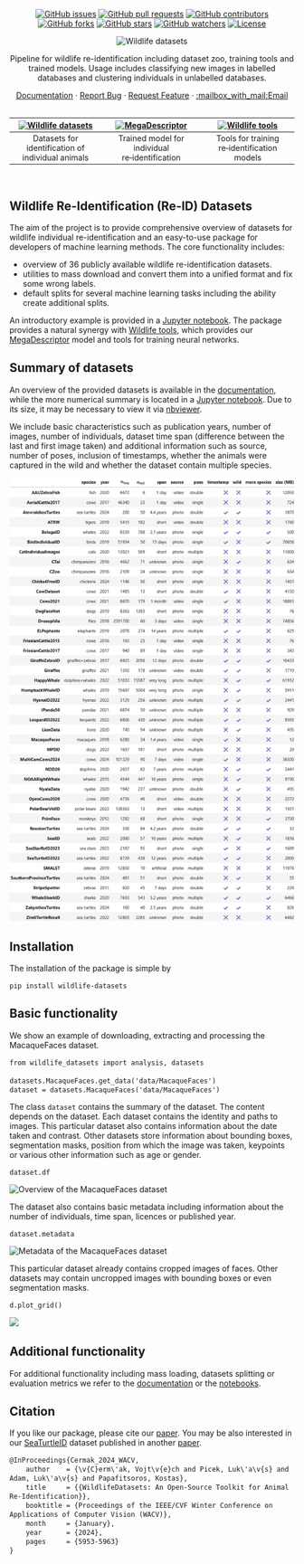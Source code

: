 <p align="center">
  <a href="https://github.com/WildlifeDatasets/wildlife-datasets/issues"><img src="https://img.shields.io/github/issues/WildlifeDatasets/wildlife-datasets" alt="GitHub issues"></a>
  <a href="https://github.com/WildlifeDatasets/wildlife-datasets/pulls"><img src="https://img.shields.io/github/issues-pr/WildlifeDatasets/wildlife-datasets" alt="GitHub pull requests"></a>
  <a href="https://github.com/WildlifeDatasets/wildlife-datasets/graphs/contributors"><img src="https://img.shields.io/github/contributors/WildlifeDatasets/wildlife-datasets" alt="GitHub contributors"></a>
  <a href="https://github.com/WildlifeDatasets/wildlife-datasets/network/members"><img src="https://img.shields.io/github/forks/WildlifeDatasets/wildlife-datasets" alt="GitHub forks"></a>
  <a href="https://github.com/WildlifeDatasets/wildlife-datasets/stargazers"><img src="https://img.shields.io/github/stars/WildlifeDatasets/wildlife-datasets" alt="GitHub stars"></a>
  <a href="https://github.com/WildlifeDatasets/wildlife-datasets/watchers"><img src="https://img.shields.io/github/watchers/WildlifeDatasets/wildlife-datasets" alt="GitHub watchers"></a>
  <a href="https://github.com/WildlifeDatasets/wildlife-datasets/blob/main/LICENSE"><img src="https://img.shields.io/github/license/WildlifeDatasets/wildlife-datasets" alt="License"></a>
</p>

<p align="center">
<img src="https://github.com/WildlifeDatasets/wildlife-datasets/raw/main/docs/resources/datasets-logo.png" alt="Wildlife datasets" width="300">
</p>

<div align="center">
  <p align="center">Pipeline for wildlife re-identification including dataset zoo, training tools and trained models. Usage includes classifying new images in labelled databases and clustering individuals in unlabelled databases.</p>
  <a href="https://wildlifedatasets.github.io/wildlife-datasets/">Documentation</a>
  ·
  <a href="https://github.com/WildlifeDatasets/wildlife-datasets/issues/new?assignees=aerodynamic-sauce-pan&labels=bug&projects=&template=bug_report.md&title=%5BBUG%5D">Report Bug</a>
  ·
  <a href="https://github.com/WildlifeDatasets/wildlife-datasets/issues/new?assignees=aerodynamic-sauce-pan&labels=enhancement&projects=&template=enhancement.md&title=%5BEnhancement%5D">Request Feature</a>
  ·
  <a href="mailto:wilddatasets@gmail.com">:mailbox_with_mail:Email</a>
</div>

</br>

| <a href="https://github.com/WildlifeDatasets/wildlife-datasets"><img src="https://github.com/WildlifeDatasets/wildlife-datasets/raw/main/docs/resources/datasets-logo.png" alt="Wildlife datasets" width="200"></a>  | <a href="https://huggingface.co/BVRA/MegaDescriptor-L-384"><img src="https://github.com/WildlifeDatasets/wildlife-datasets/raw/main/docs/resources/megadescriptor-logo.png" alt="MegaDescriptor" width="200"></a> | <a href="https://github.com/WildlifeDatasets/wildlife-tools"><img src="https://github.com/WildlifeDatasets/wildlife-datasets/raw/main/docs/resources/tools-logo.png" alt="Wildlife tools" width="200"></a> |
|:--------------:|:-----------:|:------------:|
| Datasets for identification of individual animals | Trained model for individual re&#x2011;identification  | Tools for training re&#x2011;identification models |

</br>

## Wildlife Re-Identification (Re-ID) Datasets

The aim of the project is to provide comprehensive overview of datasets for wildlife individual re-identification and an easy-to-use package for developers of machine learning methods. The core functionality includes:

- overview of 36 publicly available wildlife re-identification datasets.
- utilities to mass download and convert them into a unified format and fix some wrong labels.
- default splits for several machine learning tasks including the ability create additional splits.

An introductory example is provided in a [Jupyter notebook](notebooks/introduction.ipynb). The package provides a natural synergy with [Wildlife tools](https://github.com/WildlifeDatasets/wildlife-tools), which provides our [MegaDescriptor](https://huggingface.co/BVRA/MegaDescriptor-L-384) model and tools for training neural networks. 

## Summary of datasets

An overview of the provided datasets is available in the [documentation](https://wildlifedatasets.github.io/wildlife-datasets/datasets/), while the more numerical summary is located in a [Jupyter notebook](notebooks/dataset_descriptions.ipynb). Due to its size, it may be necessary to view it via [nbviewer](https://nbviewer.org/github/WildlifeDatasets/wildlife-datasets/blob/main/notebooks/dataset_descriptions.ipynb).

We include basic characteristics such as publication years, number of images, number of individuals, dataset time span (difference between the last and first image taken) and additional information such as source, number of poses, inclusion of timestamps, whether the animals were captured in the wild and whether the dataset contain multiple species.

<picture>
  <source media="(prefers-color-scheme: dark)" srcset="https://github.com/WildlifeDatasets/wildlife-datasets/raw/main/docs/resources/Datasets_Summary_inverted.png">
  <source media="(prefers-color-scheme: light)" srcset="https://github.com/WildlifeDatasets/wildlife-datasets/raw/main/docs/resources/Datasets_Summary.png">
  <img alt="Dataset summary" src="https://github.com/WildlifeDatasets/wildlife-datasets/raw/main/docs/resources/Datasets_Summary.png">
</picture>


## Installation

The installation of the package is simple by
```
pip install wildlife-datasets
```


## Basic functionality

We show an example of downloading, extracting and processing the MacaqueFaces dataset.

```
from wildlife_datasets import analysis, datasets

datasets.MacaqueFaces.get_data('data/MacaqueFaces')
dataset = datasets.MacaqueFaces('data/MacaqueFaces')
```

The class `dataset` contains the summary of the dataset. The content depends on the dataset. Each dataset contains the identity and paths to images. This particular dataset also contains information about the date taken and contrast. Other datasets store information about bounding boxes, segmentation masks, position from which the image was taken, keypoints or various other information such as age or gender.

```
dataset.df
```

<picture>
  <source media="(prefers-color-scheme: dark)" srcset="https://github.com/WildlifeDatasets/wildlife-datasets/raw/main/docs/resources/MacaqueFaces_DataFrame_inverted.png">
  <source media="(prefers-color-scheme: light)" srcset="https://github.com/WildlifeDatasets/wildlife-datasets/raw/main/docs/resources/MacaqueFaces_DataFrame.png">
  <img alt="Overview of the MacaqueFaces dataset" src="https://github.com/WildlifeDatasets/wildlife-datasets/raw/main/docs/resources/MacaqueFaces_DataFrame.png">
</picture>

The dataset also contains basic metadata including information about the number of individuals, time span, licences or published year.

```
dataset.metadata
```

<picture>
  <source media="(prefers-color-scheme: dark)" srcset="https://github.com/WildlifeDatasets/wildlife-datasets/raw/main/docs/resources/MacaqueFaces_Metadata_inverted.png">
  <source media="(prefers-color-scheme: light)" srcset="https://github.com/WildlifeDatasets/wildlife-datasets/raw/main/docs/resources/MacaqueFaces_Metadata.png">
  <img alt="Metadata of the MacaqueFaces dataset" src="https://github.com/WildlifeDatasets/wildlife-datasets/raw/main/docs/resources/MacaqueFaces_Metadata.png">
</picture>

This particular dataset already contains cropped images of faces. Other datasets may contain uncropped images with bounding boxes or even segmentation masks.

```
d.plot_grid()
```

![](https://github.com/WildlifeDatasets/wildlife-datasets/raw/main/docs/resources/MacaqueFaces_Grid.png)

## Additional functionality

For additional functionality including mass loading, datasets splitting or evaluation metrics we refer to the [documentation](https://wildlifedatasets.github.io/wildlife-datasets/) or the [notebooks](https://github.com/WildlifeDatasets/wildlife-datasets/tree/main/notebooks).

## Citation

If you like our package, please cite our [paper](https://openaccess.thecvf.com/content/WACV2024/html/Cermak_WildlifeDatasets_An_Open-Source_Toolkit_for_Animal_Re-Identification_WACV_2024_paper.html). You may be also interested in our [SeaTurtleID](https://www.kaggle.com/datasets/wildlifedatasets/seaturtleidheads) dataset published in another [paper](https://openaccess.thecvf.com/content/WACV2024/html/Adam_SeaTurtleID2022_A_Long-Span_Dataset_for_Reliable_Sea_Turtle_Re-Identification_WACV_2024_paper.html).

```
@InProceedings{Cermak_2024_WACV,
    author    = {\v{C}erm\'ak, Vojt\v{e}ch and Picek, Luk\'a\v{s} and Adam, Luk\'a\v{s} and Papafitsoros, Kostas},
    title     = {{WildlifeDatasets: An Open-Source Toolkit for Animal Re-Identification}},
    booktitle = {Proceedings of the IEEE/CVF Winter Conference on Applications of Computer Vision (WACV)},
    month     = {January},
    year      = {2024},
    pages     = {5953-5963}
}
```